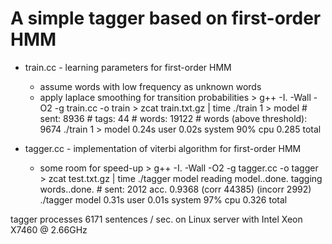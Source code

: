 A simple tagger based on first-order HMM
===
+ train.cc - learning parameters for first-order HMM
  - assume words with low frequency as unknown words
  - apply laplace smoothing for transition probabilities
        > g++ -I. -Wall -O2 -g train.cc -o train
        > zcat train.txt.gz | time ./train 1 > model
        # sent: 8936
        # tags: 44
        # words: 19122
        # words (above threshold): 9674
        ./train 1 > model  0.24s user 0.02s system 90% cpu 0.285 total
  
+ tagger.cc - implementation of viterbi algorithm for first-order HMM
  - some room for speed-up
        > g++ -I. -Wall -O2 -g tagger.cc -o tagger
        > zcat test.txt.gz | time ./tagger model
        reading model..done.
        tagging words..done.
        # sent: 2012
        acc. 0.9368 (corr 44385) (incorr 2992)
        ./tagger model  0.31s user 0.01s system 97% cpu 0.326 total

tagger processes 6171 sentences / sec. on Linux server with Intel Xeon X7460 @ 2.66GHz
